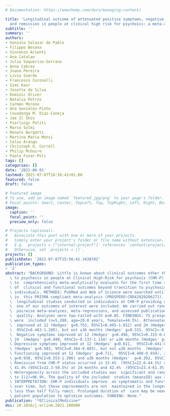 ```yaml
---
# Documentation: https://wowchemy.com/docs/managing-content/

title: 'Longitudinal outcome of attenuated positive symptoms, negative symptoms, functioning
  and remission in people at clinical high risk for psychosis: a meta-analysis.'
subtitle: ''
summary: ''
authors:
- Gonzalo Salazar de Pablo
- Filippo Besana
- Vincenzo Arienti
- Ana Catalan
- Julio Vaquerizo-Serrano
- Anna Cabras
- Joana Pereira
- Livia Soardo
- Francesco Coronelli
- Simi Kaur
- Josette da Silva
- Dominic Oliver
- Natalia Petros
- Carmen Moreno
- Ana Gonzalez-Pinto
- Covadonga M. Díaz-Caneja
- Jae Il Shin
- Pierluigi Politi
- Marco Solmi
- Renato Borgatti
- Martina Maria Mensi
- Celso Arango
- Christoph U. Correll
- Philip McGuire
- Paolo Fusar-Poli
tags: []
categories: []
date: '2021-06-01'
lastmod: 2021-07-07T16:56:41+01:00
featured: false
draft: false

# Featured image
# To use, add an image named `featured.jpg/png` to your page's folder.
# Focal points: Smart, Center, TopLeft, Top, TopRight, Left, Right, BottomLeft, Bottom, BottomRight.
image:
  caption: ''
  focal_point: ''
  preview_only: false

# Projects (optional).
#   Associate this post with one or more of your projects.
#   Simply enter your project's folder or file name without extension.
#   E.g. `projects = ["internal-project"]` references `content/project/deep-learning/index.md`.
#   Otherwise, set `projects = []`.
projects: []
publishDate: '2021-07-07T15:56:41.343878Z'
publication_types:
- '2'
abstract: "BACKGROUND: Little is known about clinical outcomes other than transition\
  \ to psychosis in people at Clinical High-Risk for psychosis (CHR-P). Our aim was\
  \ to  comprehensively meta-analytically evaluate for the first time a wide range\
  \ of  clinical and functional outcomes beyond transition to psychosis in CHR-P \
  \ individuals. METHODS: PubMed and Web of Science were searched until November 2020\
  \ in  this PRISMA compliant meta-analysis (PROSPERO:CRD42020206271). Individual\
  \  longitudinal studies conducted in individuals at CHR-P providing data on at least\
  \  one of our outcomes of interest were included. We carried out random-effects\
  \  pairwise meta-analyses, meta-regressions, and assessed publication bias and study\
  \  quality. Analyses were two-tailed with α=0.05. FINDINGS: 75 prospective studies\
  \ were  included (n=5,288, age=20.0 years, females=44.5%). Attenuated positive symptoms\
  \  improved at 12 (Hedges' g=0.753, 95%CI=0.495-1.012) and 24 (Hedges' g=0.836,\
  \  95%CI=0.463-1.209), but not ≥36 months (Hedges' g=0.315. 95%CI=-0.176-0.806).\
  \  Negative symptoms improved at 12 (Hedges' g=0.496, 95%CI=0.315-0.678), but not\
  \ 24  (Hedges' g=0.499, 95%CI=-0.137-1.134) or ≥36 months (Hedges' g=0.033,  95%CI=-0.439-0.505).\
  \ Depressive symptoms improved at 12 (Hedges' g=0.611,  95%CI=0.441-0.782) and 24\
  \ (Hedges' g=0.583, 95%CI=0.364-0.803), but not ≥36 months  (Hedges' g=0.512 95%CI=-0.337-1.361).\
  \ Functioning improved at 12 (Hedges' g=0.711,  95%CI=0.488-0.934), 24 (Hedges'\
  \ g=0.930, 95%CI=0.553-1.306) and ≥36 months (Hedges'  g=0.392, 95%CI=0.117-0.667).\
  \ Remission from CHR-P status occurred in 33.4%  (95%CI=22.6-44.1%) at 12 months,\
  \ 41.4% (95%CI=32.3-50.5%) at 24 months and 42.4%  (95%CI=23.4-61.3%) at ≥36 months.\
  \ Heterogeneity across the included studies was  significant and ranged from I(2)=53.6%\
  \ to I(2)=96.9%. The quality of the included  studies (mean±SD) was 4.6±1.1 (range=2-8).\
  \ INTERPRETATION: CHR-P individuals improve  on symptomatic and functional outcomes\
  \ over time, but these improvements are not  maintained in the longer term, and\
  \ less than half fully remit. Prolonged duration of  care may be needed for this\
  \ patient population to optimize outcomes. FUNDING: None."
publication: '*EClinicalMedicine*'
doi: 10.1016/j.eclinm.2021.100909
---
```

